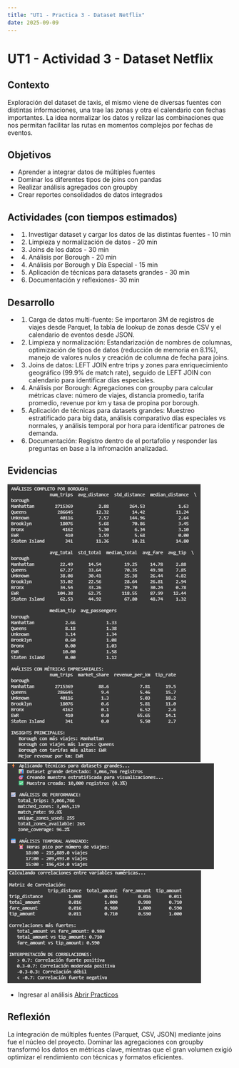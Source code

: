 ```yaml
---
title: "UT1 - Practica 3 - Dataset Netflix"
date: 2025-09-09
---
```


# UT1 - Actividad 3 - Dataset Netflix

## Contexto

Exploración del dataset de taxis, el mismo viene de diversas fuentes con distintas informaciones, una trae las zonas y otra el calendario con fechas importantes.
La idea normalizar los datos y relizar las combinaciones que nos permitan facilitar las rutas en momentos complejos por fechas de eventos.

## Objetivos

- Aprender a integrar datos de múltiples fuentes
- Dominar los diferentes tipos de joins con pandas
- Realizar análisis agregados con groupby
- Crear reportes consolidados de datos integrados

## Actividades (con tiempos estimados)

- 1. Investigar dataset y cargar los datos de las distintas fuentes - 10 min
- 2. Limpieza y normalización de datos - 20 min
- 3. Joins de los datos - 30 min
- 4. Análisis por Borough - 20 min
- 4. Análisis por Borough y Día Especial - 15 min
- 5. Aplicación de técnicas para datasets grandes - 30 min
- 6. Documentación y reflexiones- 30 min

## Desarrollo

- 1. Carga de datos multi-fuente: Se importaron 3M de registros de viajes desde Parquet, la tabla de lookup de zonas desde CSV y el calendario de eventos desde JSON.

- 2. Limpieza y normalización: Estandarización de nombres de columnas, optimización de tipos de datos (reducción de memoria en 8.1%), manejo de valores nulos y creación de columna de fecha para joins.

- 3. Joins de datos: LEFT JOIN entre trips y zones para enriquecimiento geográfico (99.9% de match rate), seguido de LEFT JOIN con calendario para identificar días especiales.

- 4. Análisis por Borough: Agregaciones con groupby para calcular métricas clave: número de viajes, distancia promedio, tarifa promedio, revenue por km y tasa de propina por borough.

- 5. Aplicación de técnicas para datasets grandes: Muestreo estratificado para big data, análisis comparativo días especiales vs normales, y análisis temporal por hora para identificar patrones de demanda.

- 6. Documentación: Registro dentro de el portafolio y responder las preguntas en base a la infromación analizadad.

## Evidencias

![Análisis por Borough](../assets/practico3/analisisPorBoroughE3.png)
![Técnicas del dataset](../assets/practico3/tecnicasDatasetE3.png)
![Matriz de correlación](../assets/practico3/matrizCorrelacionesE3.png)

- Ingresar al análisis [Abrir Practicos](../../Practicos/practico4.ipynb)

## Reflexión

La integración de múltiples fuentes (Parquet, CSV, JSON) mediante joins fue el núcleo del proyecto. Dominar las agregaciones con groupby transformó los datos en métricas clave, mientras que el gran volumen exigió optimizar el rendimiento con técnicas y formatos eficientes.
